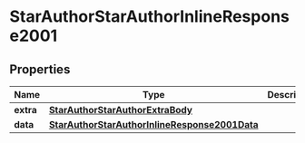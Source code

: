 # StarAuthorStarAuthorInlineResponse2001

## Properties
Name | Type | Description | Notes
------------ | ------------- | ------------- | -------------
**extra** | [**StarAuthorStarAuthorExtraBody**](StarAuthorStarAuthorExtraBody.md) |  |  [optional]
**data** | [**StarAuthorStarAuthorInlineResponse2001Data**](StarAuthorStarAuthorInlineResponse2001Data.md) |  |  [optional]
